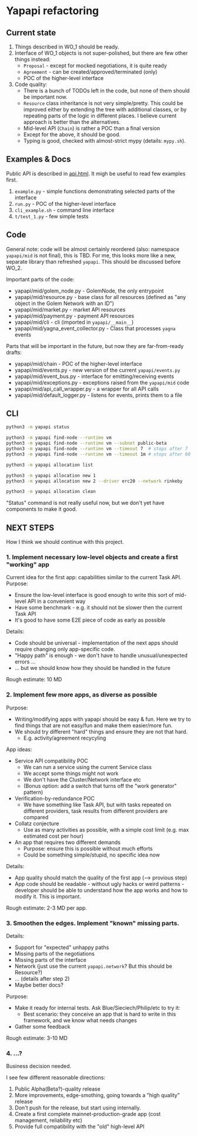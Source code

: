 # Yapapi refactoring

## Current state

1. Things described in WO\_1 should be ready.
2. Interface of WO\_1 objects is not super-polished, but there are few other things instead:
    * `Proposal` - except for mocked negotiations, it is quite ready
    * `Agreement` - can be created/approved/terminated (only)
    * POC of the higher-level interface
3. Code quality:
    * There is a bunch of TODOs left in the code, but none of them should be important now.
    * `Resource` class inheritance is not very simple/pretty. This could be improved either
      by extending the tree with additional classes, or by repeating parts of the logic in 
      different places. I believe current approach is better than the alternatives.
    * Mid-level API (`Chain`) is rather a POC than a final version
    * Except for the above, it should be good.
    * Typing is good, checked with almost-strict mypy (details: `mypy.sh`).

## Examples & Docs

Public API is described in [api.html](api.html). It migh be useful to read few examples first.

1. `example.py` - simple functions demonstrating selected parts of the interface
2. `run.py` - POC of the higher-level interface
3. `cli_example.sh` - command line interface
4. `t/test_1.py` - few simple tests

## Code

General note: code will be almost certainly reordered (also: namespace `yapapi/mid` is not final), this is TBD.
For me, this looks more like a new, separate library than refreshed `yapapi`. This should be discussed before WO\_2.

Important parts of the code:

* yapapi/mid/golem\_node.py - GolemNode, the only entrypoint
* yapapi/mid/resource.py    - base class for all resources (defined as "any object in the Golem Network with an ID")
* yapapi/mid/market.py      - market API resources
* yapapi/mid/payment.py     - payment API resources
* yapapi/mid/cli            - cli (imported in `yapapi/__main__`)
* yapapi/mid/yagna\_event\_collector.py - Class that processes `yagna` events

Parts that will be important in the future, but now they are far-from-ready drafts:

* yapapi/mid/chain          - POC of the higher-level interface
* yapapi/mid/events.py      - new version of the current `yapapi/events.py`
* yapapi/mid/event\_bus.py  - interface for emitting/receiving events
* yapapi/mid/exceptions.py  - exceptions raised from the `yapapi/mid` code
* yapapi/mid/api\_call\_wrapper.py - a wrapper for all API calls
* yapapi/mid/default\_logger.py - listens for events, prints them to a file

## CLI

```bash
python3 -m yapapi status

python3 -m yapapi find-node --runtime vm
python3 -m yapapi find-node --runtime vm --subnet public-beta 
python3 -m yapapi find-node --runtime vm --timeout 7  # stops after 7  seconds
python3 -m yapapi find-node --runtime vm --timeout 1m # stops after 60 seconds

python3 -m yapapi allocation list

python3 -m yapapi allocation new 1
python3 -m yapapi allocation new 2 --driver erc20 --network rinkeby

python3 -m yapapi allocation clean
```

"Status" command is not really useful now, but we don't yet have components to make it good.

## NEXT STEPS

How I think we should continue with this project.

### 1. Implement necessary low-level objects and create a first "working" app

Current idea for the first app: capabilities similar to the current Task API.
Purpose:

* Ensure the low-level interface is good enough to write this sort of mid-level API
  in a convenient way
* Have some benchmark - e.g. it should not be slower then the current Task API
* It's good to have some E2E piece of code as early as possible

Details:

* Code should be universal - implementation of the next apps should require changing only app-specific code.
* "Happy path" is enough - we don't have to handle unusual/unexpected errors ...
* ... but we should know how they should be handled in the future

Rough estimate: 10 MD

### 2. Implement few more apps, as diverse as possible

Purpose: 
* Writing/modifying apps with yapapi should be easy & fun. Here we try to find things that are not easy/fun
  and make them easier/more fun.
* We should try different "hard" things and ensure they are not that hard.
  + E.g. activity/agreement recycyling

App ideas:

* Service API compatibility POC 
  + We can run a service using the current Service class
  + We accept some things might not work
  + We don't have the Cluster/Network interface etc
  + (Bonus option: add a switch that turns off the "work generator" pattern)
* Verification-by-redundance POC
  + We have something like Task API, but with tasks repeated on different providers,
    task results from different providers are compared
* Collatz conjecture
  + Use as many activities as possible, with a simple cost limit (e.g. max estimated cost per hour)
* An app that requires two different demands
  + Purpose: ensure this is possible without much efforts
  + Could be something simple/stupid, no specific idea now

Details:

* App quality should match the quality of the first app (--> provious step)
* App code should be readable - without ugly hacks or weird patterns - developer should be able to understand
  how the app works and how to modify it. This is important.

Rough estimate: 2-3 MD per app.

### 3. Smoothen the edges. Implement "known" missing parts.

Details:

* Support for "expected" unhappy paths
* Missing parts of the negotiations
* Missing parts of the interface
* Network (just use the current `yapapi.network`? But this should be Resource?)
* ... (details after step 2)
* Maybe better docs?

Purpose: 

* Make it ready for internal tests. Ask Blue/Sieciech/Philip/etc to try it:
  + Best scenario: they conceive an app that is hard to write in this framework, and we know what needs changes
* Gather some feedback

Rough estimate: 3-10 MD

### 4. ...?

Business decision needed.

I see few different reasonable directions:

1. Public Alpha(Beta?)-quality release
2. More improvements, edge-smothing, going towards a "high quality" release
3. Don't push for the release, but start using internally. 
4. Create a first complete mainnet-production-grade app (cost management, reliability etc)
5. Provide full compatibility with the "old" high-level API
